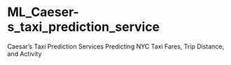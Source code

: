 # ML_Caeser-s_taxi_prediction_service
Caesar’s Taxi Prediction Services Predicting NYC Taxi Fares, Trip Distance, and Activity
